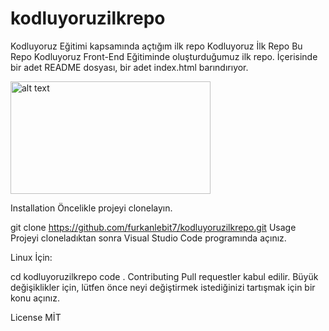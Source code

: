 # kodluyoruzilkrepo
 Kodluyoruz Eğitimi kapsamında açtığım ilk repo
Kodluyoruz İlk Repo
Bu Repo Kodluyoruz Front-End Eğitiminde oluşturduğumuz ilk repo. İçerisinde bir adet README dosyası, bir adet index.html barındırıyor.

<img src="![348281523_191542193375967_1073117477406694231_n](https://github.com/yasrfurkan/PatikaDev/assets/143843950/45bea961-f4d5-40df-8625-8661555d7154" alt="alt text" width="320" height="180">

Installation
Öncelikle projeyi clonelayın.

git clone https://github.com/furkanlebit7/kodluyoruzilkrepo.git
Usage
Projeyi cloneladıktan sonra Visual Studio Code programında açınız.

Linux İçin:

cd kodluyoruzilkrepo
code .
Contributing
Pull requestler kabul edilir. Büyük değişiklikler için, lütfen önce neyi değiştirmek istediğinizi tartışmak için bir konu açınız.

License
MİT
